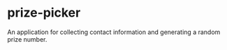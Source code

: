 # prize-picker
An application for collecting contact information and generating a random prize number.

